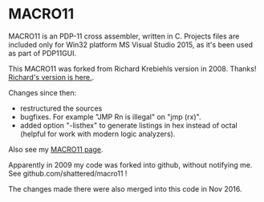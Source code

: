 # MACRO11
MACRO11 is an PDP-11 cross assembler, written in C.
Projects files are included only for Win32 platform MS Visual Studio 2015, as it's been used as part of PDP11GUI.

This MACRO11 was forked from Richard Krebiehls version in 2008. Thanks!
[Richard's version is here.](http://www.dbit.com/pub/pdp11/macro11/).

Changes since then:
* restructured the sources
* bugfixes. For example "JMP Rn is illegal" on "jmp (rx)".
* added option "-listhex" to generate listings in hex instead of octal (helpful for work with modern logic analyzers).

Also see my [MACRO11 page](http://www.retrocmp.com/tools/macro-11-on-windows).

Apparently in 2009 my code was forked into github, without notifying me.
See github.com/shattered/macro11 !

The changes made there were also merged into this code in Nov 2016.